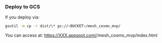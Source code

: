 ### Deploy to GCS

If you deploy via:

```sh
gsutil -m cp -r dist/\* gs://<BUCKET>/mesh_cosmo_mvp/
```

You can access at: https://XXX.appspot.com/<BUCKET>/mesh_cosmo_mvp/index.html
